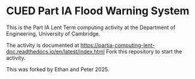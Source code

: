 # CUED Part IA Flood Warning System

This is the Part IA Lent Term computing activity at the Department of
Engineering, University of Cambridge.

The activity is documented at
https://partia-computing-lent-doc.readthedocs.io/en/latest/index.html 
Fork this repository to start the activity.

This was forked by Ethan and Peter 2025.
